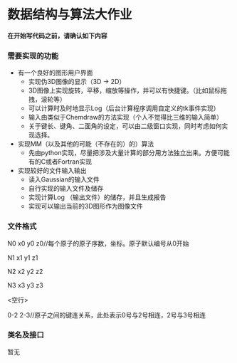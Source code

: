 # 数据结构与算法大作业



**在开始写代码之前，请确认如下内容**



### 需要实现的功能

- 有一个良好的图形用户界面
    - 实现伪3D图像的显示（3D $\to$ 2D）
    - 3D图像上实现旋转，平移，缩放等操作，并可以有快捷键。（比如鼠标拖拽，滚轮等）
    - 可以计算时及时地显示Log（后台计算程序调用自定义的tk事件实现）
    - 输入由类似于Chemdraw的方法实现（个人不觉得比三维的输入简单）
    - 关于键长、键角、二面角的设定，可以由二级窗口实现，同时考虑如何实现选择。
- 实现MM（以及其他的可能（不存在的）的）算法
    - 先由python实现，尽量把涉及大量计算的部分用方法独立出来。方便可能有的C或者Fortran实现
- 实现较好的文件输入输出
    - 读入Gaussian的输入文件
    - 自行实现的输入文件及储存
    - 实现计算Log （输出文件）的储存，并且生成报告
    - 实现可以输出当前的3D图形作为图像文件



### 文件格式

N0 x0 y0 z0//每个原子的原子序数，坐标。原子默认编号从0开始

N1 x1 y1 z1

N2 x2 y2 z2

N3 x3 y3 z3

<空行>

0-2 2-3//原子之间的键连关系，此处表示0号与2号相连，2号与3号相连



### 类名及接口

暂无

